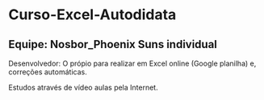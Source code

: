 # Curso-Excel-Autodidata

## Equipe: Nosbor_Phoenix Suns individual
Desenvolvedor: O própio para realizar em Excel online (Google planilha) 
e, correções automáticas.

Estudos através de vídeo aulas pela Internet.
